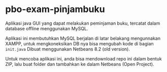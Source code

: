 # pbo-exam-pinjambuku
Aplikasi java GUI yang dapat melakukan peminjaman buku, tercatat dalam database offline menggunakan MySQL.

Aplikasi ini membutuhkan MySQL berjalan di latar belakang mengunnakan XAMPP, untuk mengkoneksikan DB nya bisa mengubah kode di bagian `init.java`
Dibuat menggunakan Netbeans 8.2 (old version).

Untuk mencoba aplikasi ini, anda bisa mendownload repo ini dalam bentuk ZIP, lalu buat folder dan tambahkan ke dalam Netbeans (Open Project).
